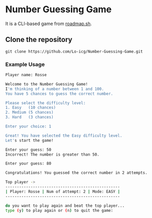 # Number Guessing Game
It is a CLI-based game from [roadmap.sh](https://roadmap.sh/projects/number-guessing-game).

## Clone the repository
```git clone https://github.com/Lo-icg/Number-Guessing-Game.git```

### Example Usage
```bash
Player name: Rosse

Welcome to the Number Guessing Game!
I'm thinking of a number between 1 and 100.
You have 5 chances to guess the correct number.

Please select the difficulty level:
1. Easy   (10 chances)
2. Medium (5 chances)
3. Hard   (3 chances)

Enter your choice: 1

Great! You have selected the Easy difficulty level.
Let's start the game!

Enter your guess: 50
Incorrect! The number is greater than 50.

Enter your guess: 80

Congratulations! You guessed the correct number in 2 attempts.

Top player ->
--------------------------------------------------
| Player: Rosse | Num of attempt: 2 | Mode: EASY |
--------------------------------------------------

do you want to play again and beat the top player...
type (y) to play again or (n) to quit the game: 

```
